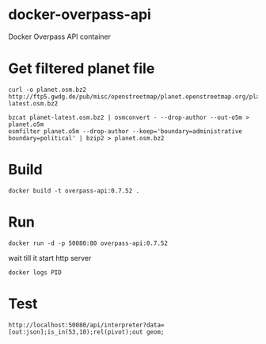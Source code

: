 # docker-overpass-api
Docker Overpass API container

# Get filtered planet file

```
curl -o planet.osm.bz2 http://ftp5.gwdg.de/pub/misc/openstreetmap/planet.openstreetmap.org/planet/planet-latest.osm.bz2
```

```
bzcat planet-latest.osm.bz2 | osmconvert - --drop-author --out-o5m > planet.o5m
osmfilter planet.o5m --drop-author --keep='boundary=administrative boundary=political' | bzip2 > planet.osm.bz2
```

# Build

```
docker build -t overpass-api:0.7.52 .
```

# Run

```
docker run -d -p 50080:80 overpass-api:0.7.52
```

wait till it start http server

```
docker logs PID
```

# Test

```
http://localhost:50080/api/interpreter?data=[out:json];is_in(53,10);rel(pivot);out geom;
```
